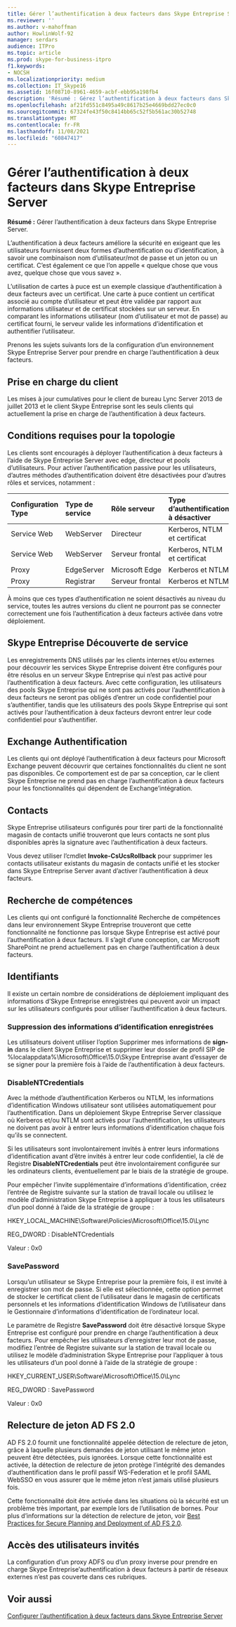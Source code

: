 ```yaml
---
title: Gérer l’authentification à deux facteurs dans Skype Entreprise Server
ms.reviewer: ''
ms.author: v-mahoffman
author: HowlinWolf-92
manager: serdars
audience: ITPro
ms.topic: article
ms.prod: skype-for-business-itpro
f1.keywords:
- NOCSH
ms.localizationpriority: medium
ms.collection: IT_Skype16
ms.assetid: 16f08710-8961-4659-acbf-ebb95a198fb4
description: 'Résumé : Gérez l’authentification à deux facteurs dans Skype Entreprise Server.'
ms.openlocfilehash: af21fd551c8495a49c8617b25e4669bdd27ec0c0
ms.sourcegitcommit: 67324fe43f50c8414bb65c52f5b561ac30b52748
ms.translationtype: MT
ms.contentlocale: fr-FR
ms.lasthandoff: 11/08/2021
ms.locfileid: "60847417"
---
```

# <a name="manage-two-factor-authentication-in-skype-for-business-server"></a>Gérer l’authentification à deux facteurs dans Skype Entreprise Server
 
**Résumé :** Gérer l’authentification à deux facteurs dans Skype Entreprise Server.
  
L’authentification à deux facteurs améliore la sécurité en exigeant que les utilisateurs fournissent deux formes d’authentification ou d’identification, à savoir une combinaison nom d’utilisateur/mot de passe et un jeton ou un certificat. C’est également ce que l’on appelle « quelque chose que vous avez, quelque chose que vous savez ». 
  
L’utilisation de cartes à puce est un exemple classique d’authentification à deux facteurs avec un certificat. Une carte à puce contient un certificat associé au compte d’utilisateur et peut être validée par rapport aux informations utilisateur et de certificat stockées sur un serveur. En comparant les informations utilisateur (nom d’utilisateur et mot de passe) au certificat fourni, le serveur valide les informations d’identification et authentifier l’utilisateur.
  
Prenons les sujets suivants lors de la configuration d’un environnement Skype Entreprise Server pour prendre en charge l’authentification à deux facteurs.
  
## <a name="client-support"></a>Prise en charge du client

Les mises à jour cumulatives pour le client de bureau Lync Server 2013 de juillet 2013 et le client Skype Entreprise sont les seuls clients qui actuellement la prise en charge de l’authentification à deux facteurs.
  
## <a name="topology-requirements"></a>Conditions requises pour la topologie

Les clients sont encouragés à déployer l’authentification à deux facteurs à l’aide de Skype Entreprise Server avec edge, directeur et pools d’utilisateurs. Pour activer l’authentification passive pour les utilisateurs, d’autres méthodes d’authentification doivent être désactivées pour d’autres rôles et services, notamment :
  
|**Configuration Type**|**Type de service**|**Rôle serveur**|**Type d’authentification à désactiver**|
|:-----|:-----|:-----|:-----|
|Service Web  <br/> |WebServer  <br/> |Directeur  <br/> |Kerberos, NTLM et certificat  <br/> |
|Service Web  <br/> |WebServer  <br/> |Serveur frontal  <br/> |Kerberos, NTLM et certificat  <br/> |
|Proxy  <br/> |EdgeServer  <br/> |Microsoft Edge  <br/> |Kerberos et NTLM  <br/> |
|Proxy  <br/> |Registrar  <br/> |Serveur frontal  <br/> |Kerberos et NTLM  <br/> |
   
À moins que ces types d’authentification ne soient désactivés au niveau du service, toutes les autres versions du client ne pourront pas se connecter correctement une fois l’authentification à deux facteurs activée dans votre déploiement.
  
## <a name="skype-for-business-service-discovery"></a>Skype Entreprise Découverte de service

Les enregistrements DNS utilisés par les clients internes et/ou externes pour découvrir les services Skype Entreprise doivent être configurés pour être résolus en un serveur Skype Entreprise qui n’est pas activé pour l’authentification à deux facteurs. Avec cette configuration, les utilisateurs des pools Skype Entreprise qui ne sont pas activés pour l’authentification à deux facteurs ne seront pas obligés d’entrer un code confidentiel pour s’authentifier, tandis que les utilisateurs des pools Skype Entreprise qui sont activés pour l’authentification à deux facteurs devront entrer leur code confidentiel pour s’authentifier.
  
## <a name="exchange-authentication"></a>Exchange Authentification

Les clients qui ont déployé l’authentification à deux facteurs pour Microsoft Exchange peuvent découvrir que certaines fonctionnalités du client ne sont pas disponibles. Ce comportement est de par sa conception, car le client Skype Entreprise ne prend pas en charge l’authentification à deux facteurs pour les fonctionnalités qui dépendent de Exchange’intégration.
  
## <a name="contacts"></a>Contacts

Skype Entreprise utilisateurs configurés pour tirer parti de la fonctionnalité magasin de contacts unifié trouveront que leurs contacts ne sont plus disponibles après la signature avec l’authentification à deux facteurs.
  
Vous devez utiliser l’cmdlet **Invoke-CsUcsRollback** pour supprimer les contacts utilisateur existants du magasin de contacts unifié et les stocker dans Skype Entreprise Server avant d’activer l’authentification à deux facteurs.
  
## <a name="skill-search"></a>Recherche de compétences

Les clients qui ont configuré la fonctionnalité Recherche de compétences dans leur environnement Skype Entreprise trouveront que cette fonctionnalité ne fonctionne pas lorsque Skype Entreprise est activé pour l’authentification à deux facteurs. Il s’agit d’une conception, car Microsoft SharePoint ne prend actuellement pas en charge l’authentification à deux facteurs.
  
## <a name="credentials"></a>Identifiants

Il existe un certain nombre de considérations de déploiement impliquant des informations d’Skype Entreprise enregistrées qui peuvent avoir un impact sur les utilisateurs configurés pour utiliser l’authentification à deux facteurs.
  
### <a name="deleting-saved-credentials"></a>Suppression des informations d’identification enregistrées

Les utilisateurs doivent utiliser l’option Supprimer mes informations de **sign-in** dans le client Skype Entreprise et supprimer leur dossier de profil SIP de %localappdata%\Microsoft\Office\15.0\Skype Entreprise avant d’essayer de se signer pour la première fois à l’aide de l’authentification à deux facteurs.
  
### <a name="disablentcredentials"></a>DisableNTCredentials

Avec la méthode d’authentification Kerberos ou NTLM, les informations d’identification Windows utilisateur sont utilisées automatiquement pour l’authentification. Dans un déploiement Skype Entreprise Server classique où Kerberos et/ou NTLM sont activés pour l’authentification, les utilisateurs ne doivent pas avoir à entrer leurs informations d’identification chaque fois qu’ils se connectent.
  
Si les utilisateurs sont involontairement invités à entrer leurs informations d’identification avant d’être invités à entrer leur code confidentiel, la clé de Registre **DisableNTCredentials** peut être involontairement configurée sur les ordinateurs clients, éventuellement par le biais de la stratégie de groupe.
  
Pour empêcher l’invite supplémentaire d’informations d’identification, créez l’entrée de Registre suivante sur la station de travail locale ou utilisez le modèle d’administration Skype Entreprise à appliquer à tous les utilisateurs d’un pool donné à l’aide de la stratégie de groupe :
  
HKEY_LOCAL_MACHINE\Software\Policies\Microsoft\Office\15.0\Lync
  
REG_DWORD : DisableNTCredentials

Valeur : 0x0
  
### <a name="savepassword"></a>SavePassword

Lorsqu’un utilisateur se Skype Entreprise pour la première fois, il est invité à enregistrer son mot de passe. Si elle est sélectionnée, cette option permet de stocker le certificat client de l’utilisateur dans le magasin de certificats personnels et les informations d’identification Windows de l’utilisateur dans le Gestionnaire d’informations d’identification de l’ordinateur local.
  
Le paramètre de Registre **SavePassword** doit être désactivé lorsque Skype Entreprise est configuré pour prendre en charge l’authentification à deux facteurs. Pour empêcher les utilisateurs d’enregistrer leur mot de passe, modifiez l’entrée de Registre suivante sur la station de travail locale ou utilisez le modèle d’administration Skype Entreprise pour l’appliquer à tous les utilisateurs d’un pool donné à l’aide de la stratégie de groupe :
  
HKEY_CURRENT_USER\Software\Microsoft\Office\15.0\Lync
  
REG_DWORD : SavePassword
  
Valeur : 0x0
  
## <a name="ad-fs-20-token-replay"></a>Relecture de jeton AD FS 2.0

AD FS 2.0 fournit une fonctionnalité appelée détection de relecture de jeton, grâce à laquelle plusieurs demandes de jeton utilisant le même jeton peuvent être détectées, puis ignorées. Lorsque cette fonctionnalité est activée, la détection de relecture de jeton protège l’intégrité des demandes d’authentification dans le profil passif WS-Federation et le profil SAML WebSSO en vous assurer que le même jeton n’est jamais utilisé plusieurs fois.
  
Cette fonctionnalité doit être activée dans les situations où la sécurité est un problème très important, par exemple lors de l’utilisation de bornes. Pour plus d’informations sur la détection de relecture de jeton, voir [Best Practices for Secure Planning and Deployment of AD FS 2.0](/previous-versions/windows/it-pro/windows-server-2008-R2-and-2008/ff630160(v=ws.10)).
  
## <a name="guest-user-access"></a>Accès des utilisateurs invités

La configuration d’un proxy ADFS ou d’un proxy inverse pour prendre en charge Skype Entreprise’authentification à deux facteurs à partir de réseaux externes n’est pas couverte dans ces rubriques.
  
## <a name="see-also"></a>Voir aussi

[Configurer l’authentification à deux facteurs dans Skype Entreprise Server](configure-two-factor.md)
